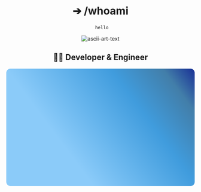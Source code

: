 <div align="center">
  <h1> ➔ /whoami </h1>

  ```
   hello

  ```

  <img width="433" height="204" alt="ascii-art-text" src="https://github.com/user-attachments/assets/81cf1e20-f5cf-4f8e-80f8-4602cc62bb8c" />

  
  ## 👨‍💻 Developer & Engineer
  <!-- Add some badges -->
  
  <!-- GitHub stats -->
 ![GitHub Stats](assets/badge.svg)
</div>
<!--
**Gopal-G0/Gopal-G0** is a ✨ _special_ ✨ repository because its `README.md` (this file) appears on your GitHub profile.

Here are some ideas to get you started:

- 🔭 I’m currently working on ...
- 🌱 I’m currently learning ...
- 👯 I’m looking to collaborate on ...
- 🤔 I’m looking for help with ...
- 💬 Ask me about ...
- 📫 How to reach me: ...
- 😄 Pronouns: ...
- ⚡ Fun fact: ...
-->
